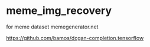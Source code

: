 # meme_img_recovery

for meme dataset
memegenerator.net

https://github.com/bamos/dcgan-completion.tensorflow
